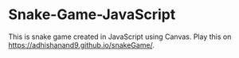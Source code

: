 # Snake-Game-JavaScript
This is snake game created in JavaScript using Canvas.
Play this on https://adhishanand9.github.io/snakeGame/.
